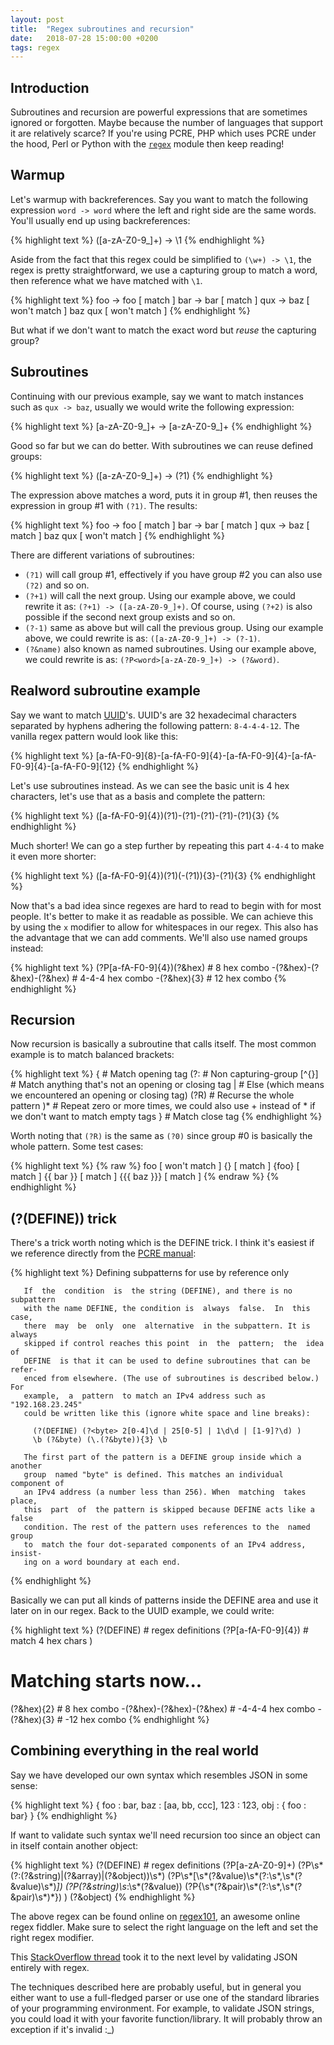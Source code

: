 ```yaml
---
layout: post
title:  "Regex subroutines and recursion"
date:   2018-07-28 15:00:00 +0200
tags: regex
---
```



## Introduction

Subroutines and recursion are powerful expressions that are sometimes ignored or forgotten. Maybe because the number of languages that support it are relatively scarce? If you're using PCRE, PHP which uses PCRE under the hood, Perl or Python with the [`regex`][pythonregex] module then keep reading!


## Warmup

Let's warmup with backreferences. Say you want to match the following expression `word -> word` where the left and right side are the same words. You'll usually end up using backreferences:

{% highlight text %}
([a-zA-Z0-9_]+) -> \1
{% endhighlight %}

Aside from the fact that this regex could be simplified to `(\w+) -> \1`, the regex is pretty straightforward, we use a capturing group to match a word, then reference what we have matched with `\1`. 

{% highlight text %}
foo -> foo  [ match ]
bar -> bar  [ match ]
qux -> baz  [ won't match ]
baz qux     [ won't match ]
{% endhighlight %}

But what if we don't want to match the exact word but *reuse* the capturing group?


## Subroutines

Continuing with our previous example, say we want to match instances such as `qux -> baz`, usually we would write the following expression:

{% highlight text %}
[a-zA-Z0-9_]+ -> [a-zA-Z0-9_]+
{% endhighlight %}

Good so far but we can do better. With subroutines we can reuse defined groups:

{% highlight text %}
([a-zA-Z0-9_]+) -> (?1)
{% endhighlight %}

The expression above matches a word, puts it in group #1, then reuses the expression in group #1 with `(?1)`. The results: 

{% highlight text %}
foo -> foo  [ match ]
bar -> bar  [ match ]
qux -> baz  [ match ]
baz qux     [ won't match ]
{% endhighlight %}

There are different variations of subroutines:
- `(?1)` will call group #1, effectively if you have group #2 you can also use `(?2)` and so on.
- `(?+1)` will call the next group. Using our example above, we could rewrite it as: `(?+1) -> ([a-zA-Z0-9_]+)`. Of course, using `(?+2)` is also possible if the second next group exists and so on.
- `(?-1)` same as above but will call the previous group. Using our example above, we could rewrite is as: `([a-zA-Z0-9_]+) -> (?-1)`.
- `(?&name)` also known as named subroutines. Using our example above, we could rewrite is as: `(?P<word>[a-zA-Z0-9_]+) -> (?&word)`.


## Realword subroutine example

Say we want to match [UUID][uuidwiki]'s. UUID's are 32 hexadecimal characters separated by hyphens adhering the following pattern: `8-4-4-4-12`. The vanilla regex pattern would look like this:

{% highlight text %}
[a-fA-F0-9]{8}-[a-fA-F0-9]{4}-[a-fA-F0-9]{4}-[a-fA-F0-9]{4}-[a-fA-F0-9]{12}
{% endhighlight %}

Let's use subroutines instead. As we can see the basic unit is 4 hex characters, let's use that as a basis and complete the pattern:

{% highlight text %}
([a-fA-F0-9]{4})(?1)-(?1)-(?1)-(?1)-(?1){3}
{% endhighlight %}

Much shorter! We can go a step further by repeating this part `4-4-4` to make it even more shorter:

{% highlight text %}
([a-fA-F0-9]{4})(?1)(-(?1)){3}-(?1){3}
{% endhighlight %}

Now that's a bad idea since regexes are hard to read to begin with for most people. It's better to make it as readable as possible. We can achieve this by using the `x` modifier to allow for whitespaces in our regex. This also has the advantage that we can add comments. We'll also use named groups instead:

{% highlight text %}
(?P<hex>[a-fA-F0-9]{4})(?&hex) # 8 hex combo
-(?&hex)-(?&hex)-(?&hex)       # 4-4-4 hex combo
-(?&hex){3}                    # 12 hex combo
{% endhighlight %}


## Recursion

Now recursion is basically a subroutine that calls itself. The most common example is to match balanced brackets: 

{% highlight text %}
\{                 # Match opening tag
    (?:            # Non capturing-group
        [^{}]      # Match anything that's not an opening or closing tag
        |          # Else (which means we encountered an opening or closing tag)
        (?R)       # Recurse the whole pattern
    )*             # Repeat zero or more times, we could also use + instead of * if we don't want to match empty tags
\}                 # Match close tag
{% endhighlight %}

Worth noting that `(?R)` is the same as `(?0)` since group #0 is basically the whole pattern. Some test cases:

{% highlight text %}
{% raw %}
foo          [ won't match ]
{}           [ match ]
{foo}        [ match ]
{{ bar }}    [ match ]
{{{ baz }}}  [ match ]
{% endraw %}
{% endhighlight %}


## (?(DEFINE)) trick

There's a trick worth noting which is the DEFINE trick. I think it's easiest if we reference directly from the [PCRE manual][pcreman]:


{% highlight text %}
 Defining subpatterns for use by reference only

       If  the  condition  is  the string (DEFINE), and there is no subpattern
       with the name DEFINE, the condition is  always  false.  In  this  case,
       there  may  be  only  one  alternative  in the subpattern. It is always
       skipped if control reaches this point  in  the  pattern;  the  idea  of
       DEFINE  is that it can be used to define subroutines that can be refer-
       enced from elsewhere. (The use of subroutines is described below.)  For
       example,  a  pattern  to match an IPv4 address such as "192.168.23.245"
       could be written like this (ignore white space and line breaks):

         (?(DEFINE) (?<byte> 2[0-4]\d | 25[0-5] | 1\d\d | [1-9]?\d) )
         \b (?&byte) (\.(?&byte)){3} \b

       The first part of the pattern is a DEFINE group inside which a  another
       group  named "byte" is defined. This matches an individual component of
       an IPv4 address (a number less than 256). When  matching  takes  place,
       this  part  of  the pattern is skipped because DEFINE acts like a false
       condition. The rest of the pattern uses references to the  named  group
       to  match the four dot-separated components of an IPv4 address, insist-
       ing on a word boundary at each end.
{% endhighlight %}

Basically we can put all kinds of patterns inside the DEFINE area and use it later on in our regex. Back to the UUID example, we could write:

{% highlight text %}
(?(DEFINE)                     # regex definitions
    (?P<hex>[a-fA-F0-9]{4})    # match 4 hex chars
)
# Matching starts now...
(?&hex){2}                     # 8 hex combo
-(?&hex)-(?&hex)-(?&hex)       # -4-4-4 hex combo
-(?&hex){3}                    # -12 hex combo
{% endhighlight %}

## Combining everything in the real world

Say we have developed our own syntax which resembles JSON in some sense:

{% highlight text %}
{
  foo : bar,
  baz : [aa, bb, ccc],
  123 : 123,
  obj : { foo : bar}
}
{% endhighlight %}

If want to validate such syntax we'll need recursion too since an object can in itself contain another object:

{% highlight text %}
(?(DEFINE)                     # regex definitions
    (?P<string>[a-zA-Z0-9]+)
    (?P<value>\s*(?:(?&string)|(?&array)|(?&object))\s*)
    (?P<array>\s*\[\s*(?&value)\s*(?:\s*,\s*(?&value)\s*)*\])
    (?P<pair>(?&string)\s*:\s*(?&value))
    (?P<object>\{\s*(?&pair)\s*(?:\s*,\s*(?&pair)\s*)*\})
)
(?&object)
{% endhighlight %}

The above regex can be found online on [regex101][regex101], an awesome online regex fiddler. Make sure to select the right language on the left and set the right regex modifier.

This [StackOverflow thread][sojsonregex] took it to the next level by validating JSON entirely with regex.

The techniques described here are probably useful, but in general you either want to use a full-fledged parser or use one of the standard libraries of your programming environment. For example, to validate JSON strings, you could load it with your favorite function/library. It will probably throw an exception if it's invalid :\_)


[pythonregex]: https://pypi.org/project/regex/
[uuidwiki]: https://en.wikipedia.org/wiki/Universally_unique_identifier
[pcreman]: http://www.pcre.org/pcre.txt
[jsonrfc]: https://tools.ietf.org/html/rfc7159#section-2
[antlrjson]: https://github.com/antlr/grammars-v4/blob/master/json/JSON.g4
[json.org]: https://json.org/
[sojsonregex]: https://stackoverflow.com/questions/2583472/regex-to-validate-json
[regex101]: https://regex101.com/r/5ST4kW/1
